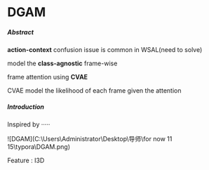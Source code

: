 # DGAM



##### Abstract

**action-context** confusion issue is common in WSAL(need to solve)

model the **class-agnostic** frame-wise

frame attention using **CVAE**

CVAE model the likelihood of each frame given the attention



##### Introduction

Inspired by ·····









![DGAM](C:\Users\Administrator\Desktop\导师\for now 11 15\typora\DGAM.png)



Feature : I3D







